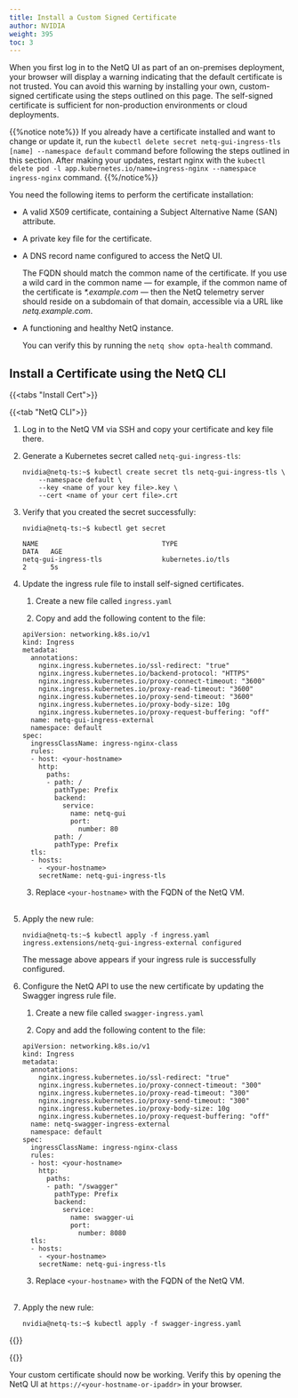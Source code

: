 ```yaml
---
title: Install a Custom Signed Certificate
author: NVIDIA
weight: 395
toc: 3
---
```


When you first log in to the NetQ UI as part of an on-premises deployment, your browser will display a warning indicating that the default certificate is not trusted. You can avoid this warning by installing your own, custom-signed certificate using the steps outlined on this page. The self-signed certificate is sufficient for non-production environments or cloud deployments. 

{{%notice note%}}
If you already have a certificate installed and want to change or update it, run the `kubectl delete secret netq-gui-ingress-tls [name] --namespace default` command before following the steps outlined in this section. After making your updates, restart nginx with the `kubectl delete pod -l app.kubernetes.io/name=ingress-nginx --namespace ingress-nginx` command.
{{%/notice%}}

You need the following items to perform the certificate installation:

- A valid X509 certificate, containing a Subject Alternative Name (SAN) attribute.
- A private key file for the certificate.
- A DNS record name configured to access the NetQ UI.

  The FQDN should match the common name of the certificate. If you use a wild card in the common name &mdash; for example, if the common name of the certificate is _*.example.com_ &mdash; then the NetQ telemetry server should reside on a subdomain of that domain, accessible via a URL like _netq.example.com_.
- A functioning and healthy NetQ instance.

  You can verify this by running the `netq show opta-health` command.

## Install a Certificate using the NetQ CLI

{{<tabs "Install Cert">}}

{{<tab "NetQ CLI">}}

1. Log in to the NetQ VM via SSH and copy your certificate and key file there.

2. Generate a Kubernetes secret called `netq-gui-ingress-tls`:

    ```
    nvidia@netq-ts:~$ kubectl create secret tls netq-gui-ingress-tls \
        --namespace default \
        --key <name of your key file>.key \
        --cert <name of your cert file>.crt
    ```

3. Verify that you created the secret successfully:

    ```
    nvidia@netq-ts:~$ kubectl get secret

    NAME                               TYPE                                  DATA   AGE
    netq-gui-ingress-tls               kubernetes.io/tls                     2      5s
    ```

4. Update the ingress rule file to install self-signed certificates.

    1. Create a new file called `ingress.yaml`

    2. Copy and add the following content to the file:

      ```
      apiVersion: networking.k8s.io/v1
      kind: Ingress
      metadata:
        annotations:
          nginx.ingress.kubernetes.io/ssl-redirect: "true"
          nginx.ingress.kubernetes.io/backend-protocol: "HTTPS"
          nginx.ingress.kubernetes.io/proxy-connect-timeout: "3600"
          nginx.ingress.kubernetes.io/proxy-read-timeout: "3600"
          nginx.ingress.kubernetes.io/proxy-send-timeout: "3600"
          nginx.ingress.kubernetes.io/proxy-body-size: 10g
          nginx.ingress.kubernetes.io/proxy-request-buffering: "off"
        name: netq-gui-ingress-external
        namespace: default
      spec:
        ingressClassName: ingress-nginx-class
        rules:
        - host: <your-hostname>
          http:
            paths:
            - path: /
              pathType: Prefix
              backend:
                service:
                  name: netq-gui
                  port:
                    number: 80
              path: /
              pathType: Prefix
        tls:
        - hosts:
          - <your-hostname>
          secretName: netq-gui-ingress-tls
      ```
    3. Replace `<your-hostname>` with the FQDN of the NetQ VM. <br>
    <br>
5. Apply the new rule:

    ```
    nvidia@netq-ts:~$ kubectl apply -f ingress.yaml
    ingress.extensions/netq-gui-ingress-external configured
    ```
    
    The message above appears if your ingress rule is successfully configured.

6. Configure the NetQ API to use the new certificate by updating the Swagger ingress rule file.

    1. Create a new file called `swagger-ingress.yaml`

    2. Copy and add the following content to the file:

      ```
      apiVersion: networking.k8s.io/v1
      kind: Ingress
      metadata:
        annotations:
          nginx.ingress.kubernetes.io/ssl-redirect: "true"
          nginx.ingress.kubernetes.io/proxy-connect-timeout: "300"
          nginx.ingress.kubernetes.io/proxy-read-timeout: "300"
          nginx.ingress.kubernetes.io/proxy-send-timeout: "300"
          nginx.ingress.kubernetes.io/proxy-body-size: 10g
          nginx.ingress.kubernetes.io/proxy-request-buffering: "off"
        name: netq-swagger-ingress-external
        namespace: default
      spec:
        ingressClassName: ingress-nginx-class
        rules:
        - host: <your-hostname>
          http:
            paths:
            - path: "/swagger"
              pathType: Prefix
              backend:
                service:
                  name: swagger-ui
                  port:
                    number: 8080
        tls:
        - hosts:
          - <your-hostname>
          secretName: netq-gui-ingress-tls
      ```
    3. Replace `<your-hostname>` with the FQDN of the NetQ VM. <br>
    <br>
7. Apply the new rule:

    ```
    nvidia@netq-ts:~$ kubectl apply -f swagger-ingress.yaml
    ```
 

{{</tab>}}

{{</tabs>}}

Your custom certificate should now be working. Verify this by opening the NetQ UI at `https://<your-hostname-or-ipaddr>` in your browser.